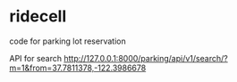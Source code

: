# ridecell
code for parking lot reservation

API for search
http://127.0.0.1:8000/parking/api/v1/search/?m=1&from=37.7811378,-122.3986678
